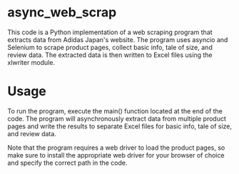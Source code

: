 # async_web_scrap
 This code is a Python implementation of a web scraping program that extracts data from Adidas Japan's website. The program uses asyncio and Selenium to scrape product pages, collect basic info, tale of size, and review data. The extracted data is then written to Excel files using the xlwriter module.
# Usage

To run the program, execute the main() function located at the end of the code. The program will asynchronously extract data from multiple product pages and write the results to separate Excel files for basic info, tale of size, and review data.

Note that the program requires a web driver to load the product pages, so make sure to install the appropriate web driver for your browser of choice and specify the correct path in the code.
